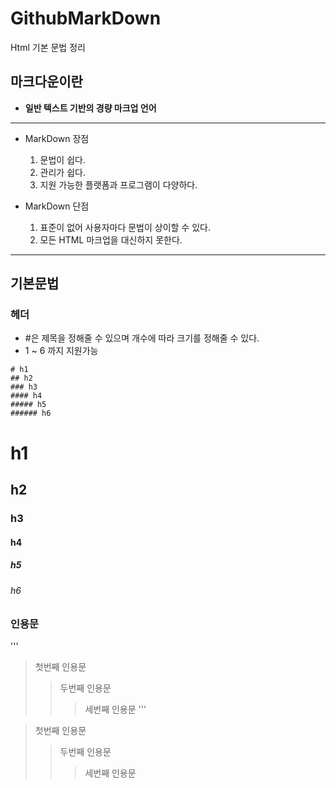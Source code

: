 # GithubMarkDown
Html 기본 문법 정리

## 마크다운이란
- **일반 텍스트 기반의 경량 마크업 언어**

-------------------------
- MarkDown 장점
    1. 문법이 쉽다.
    2. 관리가 쉽다.
    3. 지원 가능한 플랫폼과 프로그램이 다양하다.
   
- MarkDown 단점
    1. 표준이 없어 사용자마다 문법이 상이할 수 있다.
    2. 모든 HTML 마크업을 대신하지 못한다.
-------------------------

## 기본문법
### 헤더

- #은 제목을 정해줄 수 있으며 개수에 따라 크기를 정해줄 수 있다.
- 1 ~ 6 까지 지원가능

```
# h1
## h2
### h3
#### h4
##### h5
###### h6
```
# h1
## h2
### h3
#### h4
##### h5
###### h6

### 인용문
'''
> 첫번째 인용문
>> 두번째 인용문
>>> 세번째 인용문
'''

> 첫번째 인용문
>> 두번째 인용문
>>> 세번째 인용문








